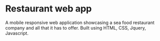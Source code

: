 # Restaurant web app
A mobile responsive web application showcasing a sea food restaurant company and all that it has to offer.
Built using HTML, CSS, Jquery, Javascript.
